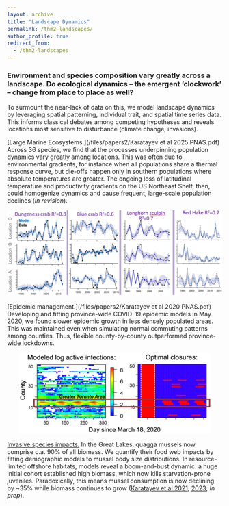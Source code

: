 ```yaml
---
layout: archive
title: "Landscape Dynamics"
permalink: /thm2-landscapes/
author_profile: true
redirect_from:
  - /thm2-landscapes
---
```


<h3> Environment and species composition vary greatly across a landscape. Do ecological dynamics – the emergent ‘clockwork’ – change from place to place as well? </h3>

To surmount the near-lack of data on this, we model landscape dynamics by leveraging spatial patterning, individual trait, and spatial time series data. This informs classical debates among competing hypotheses and reveals locations most sensitive to disturbance (climate change, invasions).

[Large Marine Ecosystems.](/files/papers2/Karatayev et al 2025 PNAS.pdf) Across 36 species, we find that the processes underpinning population dynamics vary greatly among locations. This was often due to environmental gradients, for instance when all populations share a thermal response curve, but die-offs happen only in southern populations where absolute temperatures are greater. The ongoing loss of latitudinal temperature and productivity gradients on the US Northeast Shelf, then, could homogenize dynamics and cause frequent, large-scale population declines (_In revision_).

<p align="center"> <img src="/files/landscape dynamics.png" width=525> </p>

[Epidemic management.](/files/papers2/Karatayev et al 2020 PNAS.pdf) Developing and fitting province-wide COVID-19 epidemic models in May 2020, we found slower epidemic growth in less densely populated areas. This was maintained even when simulating normal commuting patterns among counties. Thus, flexible county-by-county outperformed province-wide lockdowns.

<p align="center"> <img src="/files/covid dynamics.png" width=450> </p>

<ins>Invasive species impacts.</ins> In the Great Lakes, quagga mussels now comprise c.a. 90% of all biomass. We quantify their food web impacts by fitting demographic models to mussel body size distributions. In resource-limited offshore habitats, models reveal a boom-and-bust dynamic: a huge initial cohort established high biomass, which now kills starvation-prone juveniles. Paradoxically, this means mussel consumption is now declining by ~35% while biomass continues to grow ([Karatayev et al 2021](https://www.researchgate.net/profile/Knut-Mehler/publication/350610089_Lake_morphometry_determines_Dreissena_invasion_dynamics/links/606b0f40458515614d3a18ed/Lake-morphometry-determines-Dreissena-invasion-dynamics.pdf); [2023](https://link.springer.com/article/10.1007/s10021-023-00828-2); _In prep_).
